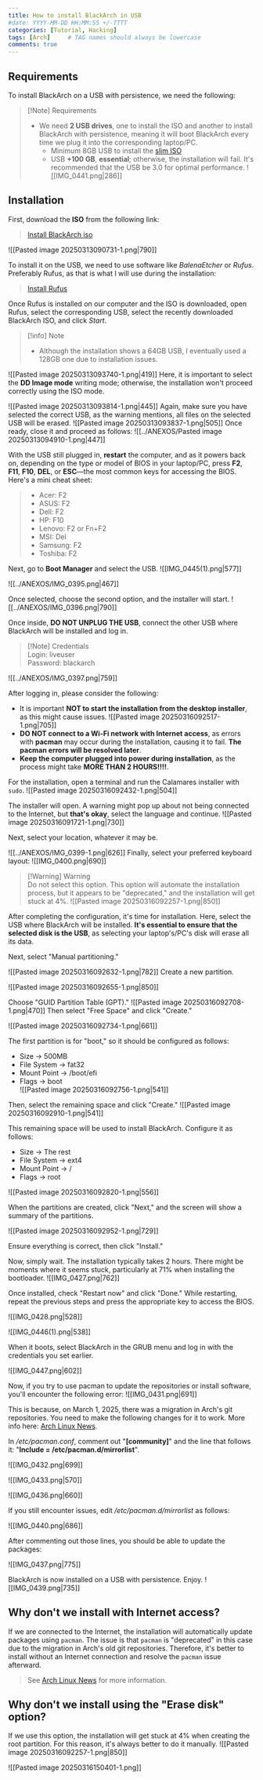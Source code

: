 ```yaml
---
title: How to install BlackArch in USB
#date: YYYY-MM-DD HH:MM:SS +/-TTTT
categories: [Tutorial, Hacking]
tags: [Arch]     # TAG names should always be lowercase
comments: true
---
```



## Requirements

To install BlackArch on a USB with persistence, we need the following:

>[!Note] Requirements 
>- We need **2 USB drives**, one to install the ISO and another to install BlackArch with persistence, meaning it will boot BlackArch every time we plug it into the corresponding laptop/PC. 
>    - Minimum 8GB USB to install the [slim ISO](https://ftp.halifax.rwth-aachen.de/blackarch/iso/blackarch-linux-slim-2023.05.01-x86_64.iso)
>    - USB **+100 GB**, **essential**; otherwise, the installation will fail. It's recommended that the USB be 3.0 for optimal performance.
>    ![[IMG_0441.png|286]]



## Installation
First, download the **ISO** from the following link:

> [Install BlackArch iso](https://www.blackarch.org/downloads.html)

![[Pasted image 20250313090731-1.png|790]]

To install it on the USB, we need to use software like _BalenaEtcher_ or _Rufus_. Preferably Rufus, as that is what I will use during the installation:

> [Install Rufus](https://rufus.ie/en/)

Once Rufus is installed on our computer and the ISO is downloaded, open Rufus, select the corresponding USB, select the recently downloaded BlackArch ISO, and click _Start_.
> [!info] Note 
> - Although the installation shows a 64GB USB, I eventually used a 128GB one due to installation issues.

![[Pasted image 20250313093740-1.png|419]]
Here, it is important to select the **DD Image mode** writing mode; otherwise, the installation won't proceed correctly using the ISO mode.

![[Pasted image 20250313093814-1.png|445]]
Again, make sure you have selected the correct USB, as the warning mentions, all files on the selected USB will be erased. 
![[Pasted image 20250313093837-1.png|505]]
Once ready, close it and proceed as follows:
![[../ANEXOS/Pasted image 20250313094910-1.png|447]]

With the USB still plugged in, **restart** the computer, and as it powers back on, depending on the type or model of BIOS in your laptop/PC, press **F2**, **F11**, **F10**, **DEL**, or **ESC**—the most common keys for accessing the BIOS. Here's a mini cheat sheet:
> - Acer: F2
> - ASUS: F2
> - Dell: F2
> - HP: F10
> - Lenovo: F2 or Fn+F2
> - MSI: Del
> - Samsung: F2
> - Toshiba: F2

Next, go to **Boot Manager** and select the USB.
![[IMG_0445(1).png|577]]

![[../ANEXOS/IMG_0395.png|467]]

Once selected, choose the second option, and the installer will start.
![[../ANEXOS/IMG_0396.png|790]]

Once inside, **DO NOT UNPLUG THE USB**, connect the other USB where BlackArch will be installed and log in.
>[!Note] Credentials  
>Login: liveuser  
>Password: blackarch

![[../ANEXOS/IMG_0397.png|759]]

After logging in, please consider the following:
- It is important **NOT to start the installation from the desktop installer**, as this might cause issues.
![[Pasted image 20250316092517-1.png|705]]
- **DO NOT connect to a Wi-Fi network with Internet access**, as errors with **pacman** may occur during the installation, causing it to fail. **The pacman errors will be resolved later**.
- **Keep the computer plugged into power during installation**, as the process might take **MORE THAN 2 HOURS!!!!**.

For the installation, open a terminal and run the Calamares installer with `sudo`.
![[Pasted image 20250316092432-1.png|504]]

The installer will open. A warning might pop up about not being connected to the Internet, but **that's okay**, select the language and continue.
![[Pasted image 20250316091721-1.png|730]]

Next, select your location, whatever it may be.

![[../ANEXOS/IMG_0399-1.png|626]]
Finally, select your preferred keyboard layout:
![[IMG_0400.png|690]]

> [!Warning] Warning  
> Do not select this option. This option will automate the installation process, but it appears to be "deprecated," and the installation will get stuck at 4%.
![[Pasted image 20250316092257-1.png|850]]

After completing the configuration, it's time for installation. Here, select the USB where BlackArch will be installed. **It's essential to ensure that the selected disk is the USB**, as selecting your laptop's/PC's disk will erase all its data.

Next, select "Manual partitioning."

![[Pasted image 20250316092632-1.png|782]]
Create a new partition.

![[Pasted image 20250316092655-1.png|850]]

Choose "GUID Partition Table (GPT)."
![[Pasted image 20250316092708-1.png|470]]
Then select "Free Space" and click "Create."

![[Pasted image 20250316092734-1.png|661]]

The first partition is for "boot," so it should be configured as follows:
- Size -> 500MB  
- File System -> fat32  
- Mount Point -> /boot/efi  
- Flags -> boot  
![[Pasted image 20250316092756-1.png|541]]

Then, select the remaining space and click "Create."
![[Pasted image 20250316092910-1.png|541]]

This remaining space will be used to install BlackArch. Configure it as follows:  
- Size -> The rest  
- File System -> ext4  
- Mount Point -> /  
- Flags -> root  

![[Pasted image 20250316092820-1.png|556]]

When the partitions are created, click "Next," and the screen will show a summary of the partitions.

![[Pasted image 20250316092952-1.png|729]]

Ensure everything is correct, then click "Install."  

Now, simply wait. The installation typically takes 2 hours. There might be moments where it seems stuck, particularly at 71% when installing the bootloader.
![[IMG_0427.png|762]]

Once installed, check "Restart now" and click "Done." While restarting, repeat the previous steps and press the appropriate key to access the BIOS.

![[IMG_0428.png|528]]

![[IMG_0446(1).png|538]]

When it boots, select BlackArch in the GRUB menu and log in with the credentials you set earlier.

![[IMG_0447.png|602]]

Now, if you try to use pacman to update the repositories or install software, you'll encounter the following error:
![[IMG_0431.png|691]]

This is because, on March 1, 2025, there was a migration in Arch's git repositories. You need to make the following changes for it to work. More info here: [Arch Linux News](https://archlinux.org/news/cleaning-up-old-repositories/).

In _/etc/pacman.conf_, comment out "**[community]**" and the line that follows it: "**Include = /etc/pacman.d/mirrorlist**".

![[IMG_0432.png|699]]

![[IMG_0433.png|570]]

![[IMG_0436.png|660]]

If you still encounter issues, edit _/etc/pacman.d/mirrorlist_ as follows: 

![[IMG_0440.png|686]]

After commenting out those lines, you should be able to update the packages:

![[IMG_0437.png|775]]

BlackArch is now installed on a USB with persistence. Enjoy.
![[IMG_0439.png|735]]



## Why don't we install with Internet access?
If we are connected to the Internet, the installation will automatically update packages using `pacman`. The issue is that `pacman` is "deprecated" in this case due to the migration in Arch's old git repositories. Therefore, it's better to install without an Internet connection and resolve the `pacman` issue afterward.  
> See [Arch Linux News](https://archlinux.org/news/cleaning-up-old-repositories/) for more information.



## Why don't we install using the "Erase disk" option?
If we use this option, the installation will get stuck at 4% when creating the root partition. For this reason, it's always better to do it manually.
![[Pasted image 20250316092257-1.png|850]]

![[Pasted image 20250316150401-1.png]]
